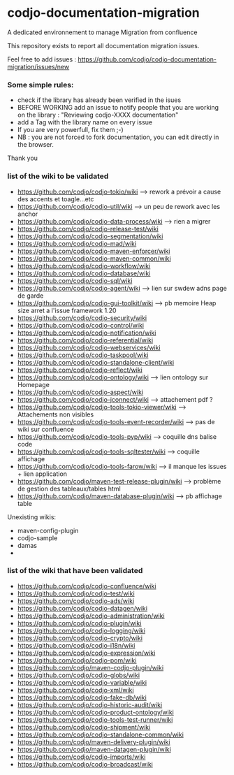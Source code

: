 codjo-documentation-migration
=============================

A dedicated environnement to manage Migration from confluence

This repository exists to report all documentation migration issues.

Feel free to add issues : https://github.com/codjo/codjo-documentation-migration/issues/new


### Some simple rules:
* check if the library has already been verified in the isues
* BEFORE WORKING add an issue to notify people that you are working on the library : "Reviewing codjo-XXXX documentation"
* add a Tag with the library name on every issue
* If you are very powerfull, fix them ;-)
* NB : you are not forced to fork documentation, you can edit directly in the browser.

Thank you


### list of the wiki to be validated
* https://github.com/codjo/codjo-tokio/wiki --> rework a prévoir a cause des accents et toagle...etc
* https://github.com/codjo/codjo-util/wiki --> un peu de rework avec les anchor
* https://github.com/codjo/codjo-data-process/wiki --> rien a migrer
* https://github.com/codjo/codjo-release-test/wiki
* https://github.com/codjo/codjo-segmentation/wiki
* https://github.com/codjo/codjo-mad/wiki
* https://github.com/codjo/codjo-maven-enforcer/wiki
* https://github.com/codjo/codjo-maven-common/wiki
* https://github.com/codjo/codjo-workflow/wiki
* https://github.com/codjo/codjo-database/wiki
* https://github.com/codjo/codjo-sql/wiki
* https://github.com/codjo/codjo-agent/wiki --> lien sur swdew adns page de garde
* https://github.com/codjo/codjo-gui-toolkit/wiki --> pb memoire Heap size arret a l'issue framework 1.20 
* https://github.com/codjo/codjo-security/wiki
* https://github.com/codjo/codjo-control/wiki
* https://github.com/codjo/codjo-notification/wiki
* https://github.com/codjo/codjo-referential/wiki
* https://github.com/codjo/codjo-webservices/wiki
* https://github.com/codjo/codjo-taskpool/wiki
* https://github.com/codjo/codjo-standalone-client/wiki
* https://github.com/codjo/codjo-reflect/wiki
* https://github.com/codjo/codjo-ontology/wiki	--> lien ontology sur Homepage
* https://github.com/codjo/codjo-aspect/wiki
* https://github.com/codjo/codjo-jconnect/wiki	 --> attachement pdf ?
* https://github.com/codjo/codjo-tools-tokio-viewer/wiki --> Attachements non visibles
* https://github.com/codjo/codjo-tools-event-recorder/wiki --> pas de wiki sur confluence   
* https://github.com/codjo/codjo-tools-pyp/wiki --> coquille dns balise code
* https://github.com/codjo/codjo-tools-sqltester/wiki --> coquille affichage   
* https://github.com/codjo/codjo-tools-farow/wiki --> il manque les issues + lien application
* https://github.com/codjo/maven-test-release-plugin/wiki --> problème de gestion des tableaux/tables html
* https://github.com/codjo/maven-database-plugin/wiki --> pb affichage table

Unexisting wikis:	
* maven-config-plugin
* codjo-sample	
* damas
*


### list of the wiki that have been validated
* https://github.com/codjo/codjo-confluence/wiki
* https://github.com/codjo/codjo-test/wiki
* https://github.com/codjo/codjo-ads/wiki
* https://github.com/codjo/codjo-datagen/wiki
* https://github.com/codjo/codjo-administration/wiki
* https://github.com/codjo/codjo-plugin/wiki
* https://github.com/codjo/codjo-logging/wiki
* https://github.com/codjo/codjo-crypto/wiki
* https://github.com/codjo/codjo-i18n/wiki
* https://github.com/codjo/codjo-expression/wiki
* https://github.com/codjo/codjo-pom/wiki
* https://github.com/codjo/maven-codjo-plugin/wiki
* https://github.com/codjo/codjo-globs/wiki
* https://github.com/codjo/codjo-variable/wiki
* https://github.com/codjo/codjo-xml/wiki
* https://github.com/codjo/codjo-fake-db/wiki
* https://github.com/codjo/codjo-historic-audit/wiki
* https://github.com/codjo/codjo-product-ontology/wiki
* https://github.com/codjo/codjo-tools-test-runner/wiki
* https://github.com/codjo/codjo-shipment/wiki
* https://github.com/codjo/codjo-standalone-common/wiki
* https://github.com/codjo/maven-delivery-plugin/wiki
* https://github.com/codjo/maven-datagen-plugin/wiki
* https://github.com/codjo/codjo-imports/wiki
* https://github.com/codjo/codjo-broadcast/wiki
